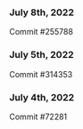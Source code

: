 ### July 8th, 2022

Commit #255788

### July 5th, 2022

Commit #314353


### July 4th, 2022

Commit #72281
